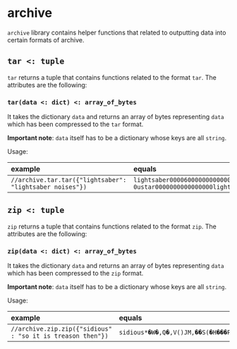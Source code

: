 # archive

`archive` library contains helper functions that related to outputting data into
certain formats of archive.

## `tar <: tuple`

`tar` returns a tuple that contains functions related to the format `tar`. The
attributes are the following:

### `tar(data <: dict) <: array_of_bytes`

It takes the dictionary `data` and returns an array of bytes representing `data`
which has been compressed to the `tar` format.

**Important note**: `data` itself has to be a dictionary whose keys are all
`string`.

Usage:

| example | equals |
|:-|:-|
| `//archive.tar.tar({"lightsaber": "lightsaber noises"})` | `lightsaber0000600000000000000000000000002100000000000011235 0ustar0000000000000000lightsaber noises` |

## `zip <: tuple`

`zip` returns a tuple that contains functions related to the format `zip`. The
attributes are the following:

### `zip(data <: dict) <: array_of_bytes`

It takes the dictionary `data` and returns an array of bytes representing `data`
which has been compressed to the `zip` format.

**Important note**: `data` itself has to be a dictionary whose keys are all
`string`.

Usage:

| example | equals |
|:-|:-|
| `//archive.zip.zip({"sidious" : "so it is treason then"})` | `sidious*�W�,Q�,V()JM,��S(�H���P˘l(˘l(sidiousPK5P` |
